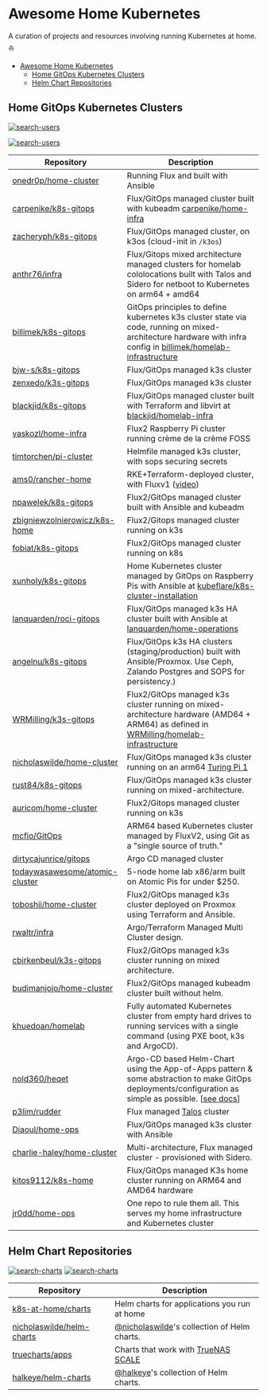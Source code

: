 # Awesome Home Kubernetes

A curation of projects and resources involving running Kubernetes at home. ⛵

- [Awesome Home Kubernetes](#awesome-home-kubernetes)
  - [Home GitOps Kubernetes Clusters](#home-gitops-kubernetes-clusters)
  - [Helm Chart Repositories](#helm-chart-repositories)

## Home GitOps Kubernetes Clusters

[![search-users](https://img.shields.io/badge/search-repos-orange?style=for-the-badge)](https://github.com/search/advanced?q=repo%3Aonedr0p%2Fhome-cluster+repo%3Acarpenike%2Fk8s-gitops+repo%3Azacheryph%2Fk8s-gitops+repo%3Aanthr76%2Finfra+repo%3Abillimek%2Fk8s-gitops+repo%3Abjw-s%2Fk8s-gitops+repo%3Azenxedo%2Fk3s-gitops+repo%3Ablackjid%2Fk8s-gitops+repo%3Avaskozl%2Fhome-infra+repo%3Atimtorchen%2Fpi-cluster+repo%3Aams0%2Francher-home+repo%3Anpawelek%2Fk8s-gitops+repo%3Azbigniewzolnierowicz%2Fk8s-home+repo%3Afobiat%2Fk8s-gitops+repo%3Axunholy%2Fk8s-gitops+repo%3Alanquarden%2Froci-gitops+repo%3Aangelnu%2Fk8s-gitops+repo%3AWRMilling%2Fk3s-gitops+repo%3Anicholaswilde%2Fhome-cluster+repo%3Arust84%2Fk8s-gitops+repo%3Aauricom%2Fhome-cluster+repo%3Amcfio%2FGitOps+repo%3Adirtycajunrice%2Fgitops+repo%3Atodaywasawesome%2Fatomic-cluster+repo%3Atoboshii%2Fhome-cluster+repo%3Arwaltr%2Finfra+repo%3Acbirkenbeul%2Fk3s-gitops+repo%3Abudimanjojo%2Fhome-cluster+repo%3Akhuedoan%2Fhomelab+repo%3Anold360%2Fheqet+repo%3Ap3lim%2Frudder+repo%3ADiaoul%2Fhome-ops+repo%3Acharlie-haley%2Fhome-cluster+repo%3Akitos9112%2Fk8s-home+repo%3Ajr0dd%2Fhome-ops&type=Code)

[![search-users](https://img.shields.io/badge/search-users-orange?style=for-the-badge)](https://github.com/search/advanced?q=user%3Aonedr0p+user%3Acarpenike+user%3Azacheryph+user%3Aanthr76+user%3Abillimek+user%3Abjw-s+user%3Azenxedo+user%3Ablackjid+user%3Avaskozl+user%3Atimtorchen+user%3Aams0+user%3Anpawelek+user%3Azbigniewzolnierowicz+user%3Afobiat+user%3Axunholy+user%3Alanquarden+user%3Aangelnu+user%3AWRMilling+user%3Anicholaswilde+user%3Arust84+user%3Aauricom+user%3Amcfio+user%3Adirtycajunrice+user%3Atodaywasawesome+user%3Atoboshii+user%3Arwaltr+user%3Acbirkenbeul+user%3Abudimanjojo+user%3Akhuedoan+user%3Anold360+user%3Ap3lim+user%3ADiaoul+user%3Acharlie-haley+user%3Akitos9112+user%3Ajr0dd&type=Code)

<!--START-USER-REPO-->
| Repository                                                                          | Description                                                                                                                                                                                                          |
| ----------------------------------------------------------------------------------- | -------------------------------------------------------------------------------------------------------------------------------------------------------------------------------------------------------------------- |
| [onedr0p/home-cluster](https://github.com/onedr0p/home-cluster)                     | Running Flux and built with Ansible                                                                                                                                                                                  |
| [carpenike/k8s-gitops](https://github.com/carpenike/k8s-gitops)                     | Flux/GitOps managed cluster built with kubeadm [carpenike/home-infra](https://github.com/carpenike/home-infra)                                                                                                       |
| [zacheryph/k8s-gitops](https://github.com/zacheryph/k8s-gitops)                     | Flux/GitOps managed cluster, on k3os (cloud-init in `/k3os`)                                                                                                                                                         |
| [anthr76/infra](https://github.com/anthr76/infra)                                   | Flux/Gitops mixed architecture managed clusters for homelab cololocations built with Talos and Sidero for netboot to Kubernetes on arm64 + amd64                                                                     |
| [billimek/k8s-gitops](https://github.com/billimek/k8s-gitops)                       | GitOps principles to define kubernetes k3s cluster state via code, running on mixed-architecture hardware with infra config in [billimek/homelab-infrastructure](https://github.com/billimek/homelab-infrastructure) |
| [bjw-s/k8s-gitops](https://github.com/bjw-s/k8s-gitops)                             | Flux/GitOps managed k3s cluster                                                                                                                                                                                      |
| [zenxedo/k3s-gitops](https://github.com/zenxedo/k3s-gitops)                         | Flux/GitOps managed k3s cluster                                                                                                                                                                                      |
| [blackjid/k8s-gitops](https://github.com/blackjid/k8s-gitops)                       | Flux/GitOps managed cluster built with Terraform and libvirt at [blackjid/homelab-infra](https://github.com/blackjid/homelab-infra)                                                                                  |
| [vaskozl/home-infra](https://github.com/Vaskozl/home-infra)                         | Flux2 Raspberry Pi cluster running crème de la crème FOSS                                                                                                                                                            |
| [timtorchen/pi-cluster](https://github.com/timtorChen/pi-cluster)                   | Helmfile managed k3s cluster, with sops securing secrets                                                                                                                                                             |
| [ams0/rancher-home](https://github.com/ams0/rancher-home)                           | RKE+Terraform-deployed cluster, with Fluxv1 ([video](https://www.youtube.com/watch?v=JrBo3UCe6ds&t=1375s))                                                                                                           |
| [npawelek/k8s-gitops](https://github.com/npawelek/k8s-gitops)                       | Flux2/GitOps managed cluster built with Ansible and kubeadm                                                                                                                                                          |
| [zbigniewzolnierowicz/k8s-home](https://github.com/zbigniewzolnierowicz/k8s-home)   | Flux2/Gitops managed cluster running on k3s                                                                                                                                                                          |
| [fobiat/k8s-gitops](https://github.com/fobiat/k8s-gitops)                           | Flux2/GitOps managed cluster running on k8s                                                                                                                                                                          |
| [xunholy/k8s-gitops](https://github.com/xunholy/k8s-gitops)                         | Home Kubernetes cluster managed by GitOps on Raspberry Pis with Ansible at [kubeflare/k8s-cluster-installation](https://github.com/raspbernetes/k8s-cluster-installation)                                            |
| [lanquarden/roci-gitops](https://github.com/lanquarden/roci-gitops)                 | Flux/GitOps managed k3s HA cluster built with Ansible at [lanquarden/home-operations](https://github.com/lanquarden/home-operations)                                                                                 |
| [angelnu/k8s-gitops](https://github.com/angelnu/k8s-gitops)                         | Flux/GitOps k3s HA clusters (staging/production) built with Ansible/Proxmox. Use Ceph, Zalando Postgres and SOPS for persistency.)                                                                                   |
| [WRMilling/k3s-gitops](https://github.com/WRMilling/k3s-gitops)                     | Flux2/GitOps managed k3s cluster running on mixed-architecture hardware (AMD64 + ARM64) as defined in [WRMilling/homelab-infrastructure](https://github.com/WRMilling/homelab-infrastructure)                        |
| [nicholaswilde/home-cluster](https://github.com/nicholaswilde/home-cluster/)        | Flux/GitOps managed k3s cluster running on an arm64 [Turing Pi 1](https://turingpi.com/)                                                                                                                             |
| [rust84/k8s-gitops](https://github.com/rust84/k8s-gitops/)                          | Flux/GitOps managed k3s cluster running on mixed-architecture.                                                                                                                                                       |
| [auricom/home-cluster](https://github.com/auricom/home-cluster)                     | Flux2/Gitops managed cluster running on k3s                                                                                                                                                                          |
| [mcfio/GitOps](https://github.com/mcfio/GitOps)                                     | ARM64 based Kubernetes cluster managed by FluxV2, using Git as a "single source of truth."                                                                                                                           |
| [dirtycajunrice/gitops](https://github.com/dirtycajunrice/gitops)                   | Argo CD managed cluster                                                                                                                                                                                              |
| [todaywasawesome/atomic-cluster](https://github.com/todaywasawesome/atomic-cluster) | 5-node home lab x86/arm built on Atomic Pis for under $250.                                                                                                                                                          |
| [toboshii/home-cluster](https://github.com/toboshii/home-cluster)                   | Flux2/GitOps managed k3s cluster deployed on Proxmox using Terraform and Ansible.                                                                                                                                    |
| [rwaltr/infra](https://github.com/rwaltr/infra)                                     | Argo/Terraform Managed Multi Cluster design.                                                                                                                                                                         |
| [cbirkenbeul/k3s-gitops](https://github.com/cbirkenbeul/k3s-gitops)                 | Flux2/GitOps managed k3s cluster running on mixed architecture.                                                                                                                                                      |
| [budimanjojo/home-cluster](https://github.com/budimanjojo/home-cluster)             | Flux2/GitOps managed kubeadm cluster built without helm.                                                                                                                                                             |
| [khuedoan/homelab](https://github.com/khuedoan/homelab)                             | Fully automated Kubernetes cluster from empty hard drives to running services with a single command (using PXE boot, k3s and ArgoCD).                                                                                |
| [nold360/heqet](https://github.com/nold360/heqet)                                   | Argo-CD based Helm-Chart using the App-of-Apps pattern & some abstraction to make GitOps deployments/configuration as simple as possible. [[see docs](https://nold360.github.io/heqet)]                              |
| [p3lim/rudder](https://github.com/p3lim/rudder)                                     | Flux managed [Talos](https://talos.dev) cluster                                                                                                                                                                      |
| [Diaoul/home-ops](https://github.com/Diaoul/home-ops)                               | Flux/GitOps managed k3s cluster with Ansible                                                                                                                                                                         |
| [charlie-haley/home-cluster](https://github.com/charlie-haley/home-cluster)         | Multi-architecture, Flux managed cluster - provisioned with Sidero.                                                                                                                                                  |
| [kitos9112/k8s-home](https://github.com/kitos9112/k8s-home)                         | Flux/GitOps managed K3s home cluster running on ARM64 and AMD64 hardware                                                                                                                                             |
| [jr0dd/home-ops](https://github.com/jr0dd/home-ops)                                 | One repo to rule them all. This serves my home infrastructure and Kubernetes cluster                                        |
<!--END-USER-REPO-->

## Helm Chart Repositories

[![search-charts](https://img.shields.io/badge/search-repos-orange?style=for-the-badge)](https://github.com/search/advanced?q=repo%3Ak8s-at-home%2Fcharts+repo%3Anicholaswilde%2Fhelm-charts+repo%3Atruecharts%2Fapps+repo%3Ahalkeye%2Fhelm-charts&type=Code)
[![search-charts](https://img.shields.io/badge/search-users-orange?style=for-the-badge)](https://github.com/search/advanced?q=user%3Ak8s-at-home+user%3Anicholaswilde+user%3Atruecharts+user%3Ahalkeye&type=Code)

<!--START-CHART-REPO-->
| Repository                                                                | Description                                                                     |
| ------------------------------------------------------------------------- | ------------------------------------------------------------------------------- |
| [k8s-at-home/charts](https://github.com/k8s-at-home/charts)               | Helm charts for applications you run at home                                    |
| [nicholaswilde/helm-charts](https://github.com/nicholaswilde/helm-charts) | [@nicholaswilde](https://github.com/nicholaswilde)'s collection of Helm charts. |
| [truecharts/apps](https://github.com/truecharts/apps)                     | Charts that work with [TrueNAS SCALE](https://www.truenas.com/truenas-scale/)   |
| [halkeye/helm-charts](https://halkeye.github.io/helm-charts/)             | [@halkeye](https://github.com/halkeye)'s collection of Helm charts.             |
<!--END-CHART-REPO-->
